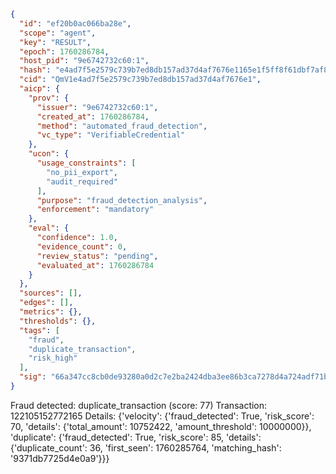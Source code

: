 ```json
{
  "id": "ef20b0ac066ba28e",
  "scope": "agent",
  "key": "RESULT",
  "epoch": 1760286784,
  "host_pid": "9e6742732c60:1",
  "hash": "e4ad7f5e2579c739b7ed8db157ad37d4af7676e1165e1f5ff8f61dbf7af88ee0",
  "cid": "QmV1e4ad7f5e2579c739b7ed8db157ad37d4af7676e1",
  "aicp": {
    "prov": {
      "issuer": "9e6742732c60:1",
      "created_at": 1760286784,
      "method": "automated_fraud_detection",
      "vc_type": "VerifiableCredential"
    },
    "ucon": {
      "usage_constraints": [
        "no_pii_export",
        "audit_required"
      ],
      "purpose": "fraud_detection_analysis",
      "enforcement": "mandatory"
    },
    "eval": {
      "confidence": 1.0,
      "evidence_count": 0,
      "review_status": "pending",
      "evaluated_at": 1760286784
    }
  },
  "sources": [],
  "edges": [],
  "metrics": {},
  "thresholds": {},
  "tags": [
    "fraud",
    "duplicate_transaction",
    "risk_high"
  ],
  "sig": "66a347cc8cb0de93280a0d2c7e2ba2424dba3ee86b3ca7278d4a724adf71bb95"
}
```

Fraud detected: duplicate_transaction (score: 77)
Transaction: 122105152772165
Details: {'velocity': {'fraud_detected': True, 'risk_score': 70, 'details': {'total_amount': 10752422, 'amount_threshold': 10000000}}, 'duplicate': {'fraud_detected': True, 'risk_score': 85, 'details': {'duplicate_count': 36, 'first_seen': 1760285764, 'matching_hash': '9371db7725d4e0a9'}}}